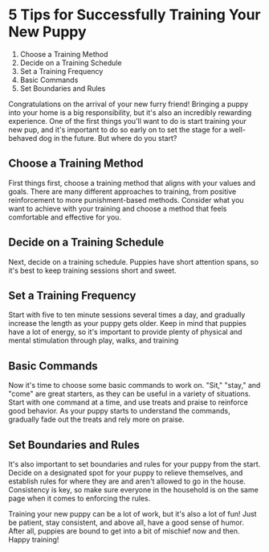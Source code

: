# 5 Tips for Successfully Training Your New Puppy
1. Choose a Training Method
2. Decide on a Training Schedule
3. Set a Training Frequency
4. Basic Commands
5. Set Boundaries and Rules

Congratulations on the arrival of your new furry friend! Bringing a puppy into your home is a big responsibility, but it's also an incredibly rewarding experience. One of the first things you'll want to do is start training your new pup, and it's important to do so early on to set the stage for a well-behaved dog in the future. But where do you start?

## Choose a Training Method
First things first, choose a training method that aligns with your values and goals. There are many different approaches to training, from positive reinforcement to more punishment-based methods. Consider what you want to achieve with your training and choose a method that feels comfortable and effective for you.

## Decide on a Training Schedule
Next, decide on a training schedule. Puppies have short attention spans, so it's best to keep training sessions short and sweet.

## Set a Training Frequency
Start with five to ten minute sessions several times a day, and gradually increase the length as your puppy gets older. Keep in mind that puppies have a lot of energy, so it's important to provide plenty of physical and mental stimulation through play, walks, and training

## Basic Commands
Now it's time to choose some basic commands to work on. "Sit," "stay," and "come" are great starters, as they can be useful in a variety of situations. Start with one command at a time, and use treats and praise to reinforce good behavior. As your puppy starts to understand the commands, gradually fade out the treats and rely more on praise.

## Set Boundaries and Rules
It's also important to set boundaries and rules for your puppy from the start. Decide on a designated spot for your puppy to relieve themselves, and establish rules for where they are and aren't allowed to go in the house. Consistency is key, so make sure everyone in the household is on the same page when it comes to enforcing the rules.

Training your new puppy can be a lot of work, but it's also a lot of fun! Just be patient, stay consistent, and above all, have a good sense of humor. After all, puppies are bound to get into a bit of mischief now and then. Happy training!